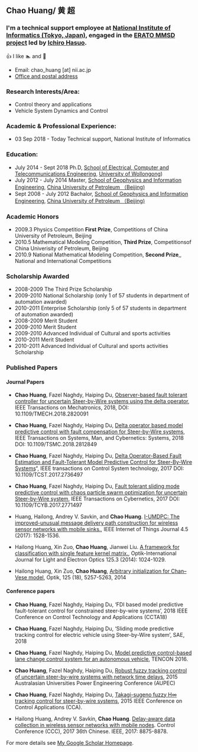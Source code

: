 ## Chao Huang/ 黄 超
### I'm a technical support employee at [National Institute of Informatics (Tokyo, Japan)](https://www.nii.ac.jp/en/), engaged in the [ERATO MMSD project](https://group-mmm.org/eratommsd/) led by [Ichiro Hasuo](http://group-mmm.org/~ichiro/).

:+1: I like :swimmer: and :running:

* Email: chao_huang [at] nii.ac.jp
* [Office and postal address](http://group-mmm.org/eratommsd/access/)

 
### Research Interests/Area:  
* Control theory and applications
* Vehicle System Dynamics and Control

### Academic & Professional Experience:

* 03 Sep 2018 -   Today           Technical support, National Institute of Informatics

### Education:

* July 2014 -  Sept 2018  Ph.D, [School of Electrical, Computer and Telecommunications Engineering](https://eis.uow.edu.au/secte/index.html), [University of Wollongong](https://www.uow.edu.au/index.html))  
* July 2012 -  July 2014  Master, [School of Geophysics and Information Engineering](http://www.cup.edu.cn/cgi/), [China University of Petroleum （Beijing)](http://www.cup.edu.cn)  
* Sept 2008 -  July 2012  Bachalor, [School of Geophysics and Information Engineering](http://www.cup.edu.cn/cgi/), [China University of Petroleum （Beijing)](http://www.cup.edu.cn)  


### Academic Honors

* 2009.3   Physics Competition  **First Prize**, Competitions of China University of Petroleum, Beijing
* 2010.5   Mathematical Modeling Competition, **Third Prize**, Competitionsof China Univerisity of Petroleum, Beijing
* 2010.9   National Mathematical Modeling Competition, **Second Prize**,, National and International Competitions

### Scholarship Awarded

* 2008-2009 The Third Prize Scholarship  
* 2009-2010 National Scholarship (only 1 of 57 students in department of automation awarded)   
* 2010-2011 Enterprise Scholarship (only 5 of 57 students in department of automation awarded)   
* 2008-2009 Merit Student   
* 2009-2010 Merit Student    
* 2009-2010 Advanced Individual of Cultural and sports activities   
* 2010-2011 Merit Student    
* 2010-2011 Advanced Individual of Cultural and sports activities Scholarship  


### Published Papers

#### Journal Papers
* **Chao Huang**, Fazel Naghdy, Haiping Du, [Observer-based fault tolerant controller for uncertain Steer-by-Wire systems using the delta operator](https://ieeexplore.ieee.org/abstract/document/8326557/),
IEEE Transactions on Mechatronics, 2018, DOI: 10.1109/TMECH.2018.2820091

* **Chao Huang**, Fazel Naghdy, Haiping Du, [Delta operator based model predictive control with fault compensation for Steer-by-Wire systems](https://ieeexplore.ieee.org/abstract/document/8327624/), 
IEEE Transactions on Systems, Man, and Cybernetics: Systems, 2018 DOI: 10.1109/TSMC.2018.2812849

* **Chao Huang**, Fazel Naghdy, Haiping Du, [Delta Operator-Based Fault Estimation and Fault-Tolerant Model Predictive Control for Steer-By-Wire Systems](https://ieeexplore.ieee.org/abstract/document/8011492/)“, 
IEEE transactions on Control System technology, 2017 DOI: 10.1109/TCST.2017.2736497

* **Chao Huang**, Fazel Naghdy, Haiping Du, [Fault tolerant sliding mode predictive control with chaos particle swarm optimization for uncertain Steer-by-Wire system](https://ieeexplore.ieee.org/abstract/document/8114322/), 
IEEE Transactions on Cybernetics, 2017 DOI: 10.1109/TCYB.2017.2771497

* Huang, Hailong, Andrey V. Savkin, and **Chao Huang**. [I-UMDPC: The improved-unusual message delivery path construction for wireless sensor networks with mobile sinks.](https://ieeexplore.ieee.org/abstract/document/7932837/), 
IEEE Internet of Things Journal 4.5 (2017): 1528-1536.

* Hailong Huang, Xin Zuo, **Chao Huang**, Jianwei Liu. [A framework for classification with single feature kernel matrix.](https://www.sciencedirect.com/science/article/pii/S0030402613010991), Optik-International Journal for Light and Electron Optics 125.3 (2014): 1024-1029.

* Hailong Huang, Xin Zuo, **Chao Huang**, [Arbitrary initialization for Chan–Vese model](https://www.sciencedirect.com/science/article/pii/S0030402614006962), Optik, 125 (18), 5257-5263, 2014

#### Conference papers

* **Chao Huang**, Fazel Naghdy, Haiping Du, ‘FDI based model predictive fault-tolerant control for constrained steer-by-wire systems’, 
2018 IEEE Conference on Control Technology and Applications (CCTA18)

* **Chao Huang**, Fazel Naghdy, Haiping Du, ‘Sliding mode predictive tracking control for electric vehicle using Steer-by-Wire system’, SAE, 2018

* **Chao Huang**, Fazel Naghdy, Haiping Du, [Model predictive control-based lane change control system for an autonomous vehicle](https://ieeexplore.ieee.org/abstract/document/7848673/), TENCON 2016.

* **Chao Huang**, Fazel Naghdy, Haiping Du, [Robust fuzzy tracking control of uncertain steer-by-wire systems with network time delays](https://www.researchgate.net/profile/Chao_Huang34/publication/308901530_Robust_fuzzy_tracking_control_of_uncertain_steer-by-wire_systems_with_network_time_delays/links/58337c8408ae004f74c5adfe/Robust-fuzzy-tracking-control-of-uncertain-steer-by-wire-systems-with-network-time-delays.pdf), 
2015 Australasian Universities Power Engineering Conference (AUPEC)

* **Chao Huang**, Fazel Naghdy, Haiping Du, [Takagi-sugeno fuzzy H∞ tracking control for steer-by-wire systems](https://ieeexplore.ieee.org/abstract/document/7320857/), 
2015 IEEE Conference on Control Applications (CCA).

* Hailong Huang, Andrey V. Savkin, **Chao Huang**. [Delay-aware data collection in wireless sensor networks with mobile nodes](https://ieeexplore.ieee.org/document/8028768/). Control Conference (CCC), 2017 36th Chinese. IEEE, 2017: 8875-8878. 



For more details see [My Google Scholar Homepage](https://scholar.google.com/citations?user=oANU1j4AAAAJ&hl=en).
